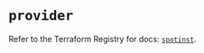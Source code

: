 # `provider`

Refer to the Terraform Registry for docs: [`spotinst`](https://registry.terraform.io/providers/spotinst/spotinst/1.205.0/docs).
